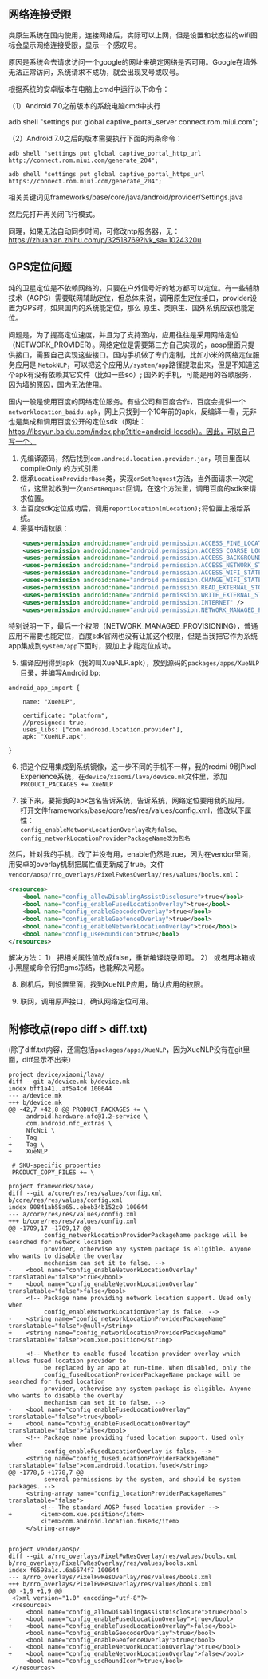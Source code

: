 ## 网络连接受限
类原生系统在国内使用，连接网络后，实际可以上网，但是设置和状态栏的wifi图标会显示网络连接受限，显示一个感叹号。

原因是系统会去请求访问一个google的网址来确定网络是否可用。Google在墙外无法正常访问，系统请求不成功，就会出现叉号或叹号。

根据系统的安卓版本在电脑上cmd中运行以下命令：

（1）Android 7.0之前版本的系统电脑cmd中执行

adb shell "settings put global captive_portal_server connect.rom.miui.com";

（2）Android 7.0之后的版本需要执行下面的两条命令：

```shell
adb shell "settings put global captive_portal_http_url http://connect.rom.miui.com/generate_204"; 

adb shell "settings put global captive_portal_https_url https://connect.rom.miui.com/generate_204";
```

相关关键词见frameworks/base/core/java/android/provider/Settings.java

然后先打开再关闭飞行模式。


同理，如果无法自动同步时间，可修改ntp服务器，见：
https://zhuanlan.zhihu.com/p/32518769?ivk_sa=1024320u



## GPS定位问题
纯的卫星定位是不依赖网络的，只要在户外信号好的地方都可以定位。有一些辅助技术（AGPS）需要联网辅助定位，但总体来说，调用原生定位接口，provider设置为GPS时，如果国内的系统能定位，那么 原生、类原生、国外系统应该也能定位。

问题是，为了提高定位速度，并且为了支持室内，应用往往是采用网络定位（NETWORK_PROVIDER）。网络定位是需要第三方自己实现的，aosp里面只提供接口，需要自己实现这些接口。国内手机做了专门定制，比如小米的网络定位服务应用是 `MetokNLP`，可以把这个应用从`/system/app`路径提取出来，但是不知道这个apk有没有依赖其它文件（比如一些so）; 国外的手机，可能是用的谷歌服务，因为墙的原因，国内无法使用。

国内一般是使用百度的网络定位服务。有些公司和百度合作，百度会提供一个`networklocation_baidu.apk`，网上只找到一个10年前的apk，反编译一看，无非也是集成和调用百度公开的定位sdk（网址：https://lbsyun.baidu.com/index.php?title=android-locsdk）。因此，可以自己写一个。


1.  先编译源码，然后找到`com.android.location.provider.jar`，项目里面以compileOnly 的方式引用
2. 继承`LocationProviderBase`类，实现`onSetRequest`方法，当外面请求一次定位，这里就收到一次`onSetRequest`回调，在这个方法里，调用百度的sdk来请求位置。
3. 当百度sdk定位成功后，调用`reportLocation(mLocation);`将位置上报给系统。
4. 需要申请权限：
```xml
    <uses-permission android:name="android.permission.ACCESS_FINE_LOCATION" />
    <uses-permission android:name="android.permission.ACCESS_COARSE_LOCATION" />
    <uses-permission android:name="android.permission.ACCESS_BACKGROUND_LOCATION" />
    <uses-permission android:name="android.permission.ACCESS_NETWORK_STATE" />
    <uses-permission android:name="android.permission.ACCESS_WIFI_STATE" />
    <uses-permission android:name="android.permission.CHANGE_WIFI_STATE" />
    <uses-permission android:name="android.permission.READ_EXTERNAL_STORAGE"/>
    <uses-permission android:name="android.permission.WRITE_EXTERNAL_STORAGE"/>
    <uses-permission android:name="android.permission.INTERNET" />
    <uses-permission android:name="android.permission.NETWORK_MANAGED_PROVISIONING"/>
```
特别说明一下，最后一个权限（NETWORK_MANAGED_PROVISIONING），普通应用不需要也能定位，百度sdk官网也没有让加这个权限，但是当我把它作为系统app集成到`system/app`下面时，要加上才能定位成功。

5. 编译应用得到apk（我的叫XueNLP.apk），放到源码的`packages/apps/XueNLP`目录，并编写Android.bp:
```bp
android_app_import {

    name: "XueNLP",

    certificate: "platform",
    //presigned: true,
    uses_libs: ["com.android.location.provider"],
    apk: "XueNLP.apk",

}
```
6. 把这个应用集成到系统镜像，这一步不同的手机不一样，我的redmi 9刷Pixel  Experience系统，在`device/xiaomi/lava/device.mk`文件里，添加`PRODUCT_PACKAGES += XueNLP`

7. 接下来，要把我的apk包名告诉系统，告诉系统，网络定位要用我的应用。  
打开文件frameworks/base/core/res/res/values/config.xml，修改以下属性：  
`config_enableNetworkLocationOverlay改为false、config_networkLocationProviderPackageName改为包名`

然后，针对我的手机，改了并没有用，enable仍然是true，因为在vendor里面，用安卓的overlay机制把属性值更新成了true。文件`vendor/aosp/rro_overlays/PixelFwResOverlay/res/values/bools.xml`： 
```xml
<resources>
    <bool name="config_allowDisablingAssistDisclosure">true</bool>
    <bool name="config_enableFusedLocationOverlay">true</bool>
    <bool name="config_enableGeocoderOverlay">true</bool>
    <bool name="config_enableGeofenceOverlay">true</bool>
    <bool name="config_enableNetworkLocationOverlay">true</bool>
    <bool name="config_useRoundIcon">true</bool>
</resources>
```
解决方法：
1） 把相关属性值改成false，重新编译烧录即可。
2） 或者用冰箱或小黑屋或命令行把gms冻结，也能解决问题。

8. 刷机后，到设置里面，找到XueNLP应用，确认应用的权限。

9. 联网，调用原声接口，确认网络定位可用。

## 附修改点(repo diff > diff.txt)
(除了diff.txt内容，还需包括`packages/apps/XueNLP`，因为XueNLP没有在git里面，diff显示不出来）

```
project device/xiaomi/lava/
diff --git a/device.mk b/device.mk
index bff1a41..af5a4cd 100644
--- a/device.mk
+++ b/device.mk
@@ -42,7 +42,8 @@ PRODUCT_PACKAGES += \
     android.hardware.nfc@1.2-service \
     com.android.nfc_extras \
     NfcNci \
-    Tag
+    Tag \
+    XueNLP
 
 # SKU-specific properties
 PRODUCT_COPY_FILES += \

project frameworks/base/
diff --git a/core/res/res/values/config.xml b/core/res/res/values/config.xml
index 90841ab58a65..ebeb34b152c0 100644
--- a/core/res/res/values/config.xml
+++ b/core/res/res/values/config.xml
@@ -1709,17 +1709,17 @@
          config_networkLocationProviderPackageName package will be searched for network location
          provider, otherwise any system package is eligible. Anyone who wants to disable the overlay
          mechanism can set it to false. -->
-    <bool name="config_enableNetworkLocationOverlay" translatable="false">true</bool>
+    <bool name="config_enableNetworkLocationOverlay" translatable="false">false</bool>
     <!-- Package name providing network location support. Used only when
          config_enableNetworkLocationOverlay is false. -->
-    <string name="config_networkLocationProviderPackageName" translatable="false">@null</string>
+    <string name="config_networkLocationProviderPackageName" translatable="false">com.xue.position</string>
 
     <!-- Whether to enable fused location provider overlay which allows fused location provider to
          be replaced by an app at run-time. When disabled, only the
          config_fusedLocationProviderPackageName package will be searched for fused location
          provider, otherwise any system package is eligible. Anyone who wants to disable the overlay
          mechanism can set it to false. -->
-    <bool name="config_enableFusedLocationOverlay" translatable="false">true</bool>
+    <bool name="config_enableFusedLocationOverlay" translatable="false">false</bool>
     <!-- Package name providing fused location support. Used only when
          config_enableFusedLocationOverlay is false. -->
     <string name="config_fusedLocationProviderPackageName" translatable="false">com.android.location.fused</string>
@@ -1778,6 +1778,7 @@
          several permissions by the system, and should be system packages. -->
     <string-array name="config_locationProviderPackageNames" translatable="false">
         <!-- The standard AOSP fused location provider -->
+        <item>com.xue.position</item>
         <item>com.android.location.fused</item>
     </string-array>
 

project vendor/aosp/
diff --git a/rro_overlays/PixelFwResOverlay/res/values/bools.xml b/rro_overlays/PixelFwResOverlay/res/values/bools.xml
index f6598a1c..6a6674f7 100644
--- a/rro_overlays/PixelFwResOverlay/res/values/bools.xml
+++ b/rro_overlays/PixelFwResOverlay/res/values/bools.xml
@@ -1,9 +1,9 @@
 <?xml version="1.0" encoding="utf-8"?>
 <resources>
     <bool name="config_allowDisablingAssistDisclosure">true</bool>
-    <bool name="config_enableFusedLocationOverlay">true</bool>
+    <bool name="config_enableFusedLocationOverlay">false</bool>
     <bool name="config_enableGeocoderOverlay">true</bool>
     <bool name="config_enableGeofenceOverlay">true</bool>
-    <bool name="config_enableNetworkLocationOverlay">true</bool>
+    <bool name="config_enableNetworkLocationOverlay">false</bool>
     <bool name="config_useRoundIcon">true</bool>
 </resources>

```

